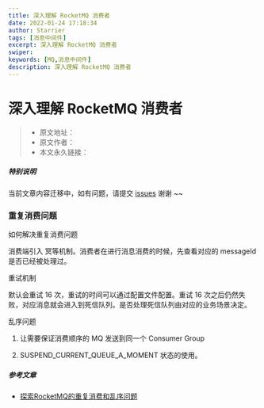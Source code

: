```yaml
---
title: 深入理解 RocketMQ 消费者
date: 2022-01-24 17:18:34
author: Starrier
tags: [消息中间件]
excerpt: 深入理解 RocketMQ 消费者
swiper:
keywords: [MQ,消息中间件]
description: 深入理解 RocketMQ 消费者
---
```


#  深入理解 RocketMQ 消费者

> * 原文地址：[]()
> * 原文作者：[]()
> * 本文永久链接：[]()

##### **特别说明**

当前文章内容迁移中，如有问题，请提交 [issues](https://github.com/Starrier/starrier.github.io/issues) 谢谢 ~~

### 重复消费问题

如何解决重复消费问题 

消费端引入 冥等机制。消费者在进行消息消费的时候，先查看对应的 messageId 是否已经被处理过。

重试机制

默认会重试 16 次，重试的时间可以通过配置文件配置。重试 16 次之后仍然失败，对应消息就会进入到死信队列。是否处理死信队列由对应的业务场景决定。

乱序问题

1. 让需要保证消费顺序的 MQ 发送到同一个 Consumer Group

2. SUSPEND_CURRENT_QUEUE_A_MOMENT 状态的使用。



##### 参考文章

- [探索RocketMQ的重复消费和乱序问题](https://zhuanlan.zhihu.com/p/290886627)
